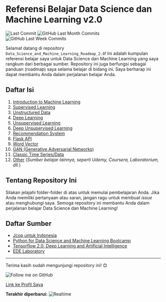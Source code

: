 # Referensi Belajar Data Science dan Machine Learning v2.0

![Last Commit](https://img.shields.io/github/last-commit/mhyubr/Data_Science_and_Machine_Learning_Roadmap_2.0)
![GitHub Last Month Commits](https://img.shields.io/github/commit-activity/m/mhyubr/Data_Science_and_Machine_Learning_Roadmap_2.0)
![GitHub Last Week Commits](https://img.shields.io/github/commit-activity/w/mhyubr/Data_Science_and_Machine_Learning_Roadmap_2.0)

Selamat datang di repository `Data_Science_and_Machine_Learning_Roadmap_2.0`! Ini adalah kumpulan referensi belajar saya untuk Data Science dan Machine Learning yang saya rangkum dari berbagai sumber. Repository ini juga berfungsi sebagai panduan (roadmap) saya selama belajar di bidang ini. Saya berharap ini dapat membantu Anda dalam perjalanan belajar Anda.

## Daftar Isi

1. [Introduction to Machine Learning](01%20-%20Introduction%20to%20Machine%20Learning)
2. [Supervised Learning](02%20-%20Supervised%20Learning)
3. [Unstructured Data](03%20-%20Unstructured%20Data)
4. [Deep Learning](04%20-%20Deep%20Learning)
5. [Unsupervised Learning](03%20-%20Unstructured%20Data)
6. [Deep Unsupervised Learning](05%20-%20Unsupervised%20Learning)
7. [Recommendation System](07%20-%20Recommendation%20System)
8. [Flask API](08%20-%20Flask%20API)
9. [Word Vector](09%20-%20Word%20Vector)
10. [GAN (Generative Adversarial Networks)](10%20-%20GAN%20(Generative%20Adversarial%20Networks))
11. [Classic Time Series/Data](11%20-%20Classic%20Time%20Series-data)
99. [Other](99%20-%20Other) (_Sumber belajar lainnya, seperti Udemy, Coursera, Laboratorium, dll._)

## Tentang Repository Ini

Silakan jelajahi folder-folder di atas untuk memulai pembelajaran Anda. Jika Anda memiliki pertanyaan atau saran, jangan ragu untuk membuat *issue* atau menghubungi saya. Semoga repository ini membantu Anda dalam perjalanan belajar Data Science dan Machine Learning!

## Daftar Sumber

- [Jcop untuk Indonesia](https://www.youtube.com/@JCOpUntukIndonesia)
- [Python for Data Science and Machine Learning Bootcamp](https://www.udemy.com/course/python-for-data-science-and-machine-learning-bootcamp/)
- [Tensorflow 2.0: Deep Learning and Artificial Intelligence](https://www.udemy.com/course/deep-learning-tensorflow-2/)
- [EDE Laboratory](https://www.instagram.com/lifeatedelab/)

---

Terima kasih sudah mengunjungi repository ini! 😊

![Follow me on GitHub](https://img.shields.io/github/followers/mhyubr?style=social)

[Link ke Profil Saya](https://github.com/mhyubr)

**Terakhir diperbarui:** ![Realtime](https://img.shields.io/github/last-commit/mhyubr/Data_Science_and_Machine_Learning_Roadmap_2.0?label=Realtime)
